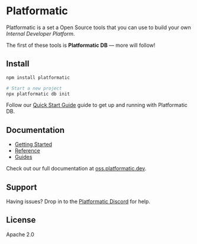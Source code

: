 # Platformatic

Platformatic is a set a Open Source tools that you can use to build your own
_Internal Developer Platform_.

The first of these tools is **Platformatic DB** — more will follow!

## Install

```bash
npm install platformatic

# Start a new project
npx platformatic db init
```

Follow our [Quick Start Guide](https://oss.platformatic.dev/docs/getting-started/quick-start-guide)
guide to get up and running with Platformatic DB.

## Documentation

- [Getting Started](https://oss.platformatic.dev/docs/category/getting-started)
- [Reference](https://oss.platformatic.dev/docs/category/reference)
- [Guides](https://oss.platformatic.dev/docs/category/guides)

Check out our full documentation at [oss.platformatic.dev](https://oss.platformatic.dev).

## Support

Having issues? Drop in to the [Platformatic Discord](https://discord.com/channels/1011258196905689118/1011258204371554307)
for help.

## License

Apache 2.0
